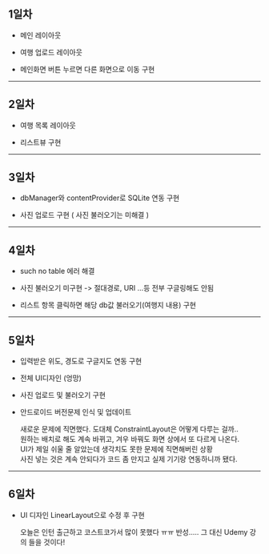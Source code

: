 ## 1일차

- 메인 레이아웃
* 여행 업로드 레이아웃
+ 메인화면 버튼 누르면 다른 화면으로 이동 구현

-------- 

## 2일차

- 여행 목록 레이아웃
* 리스트뷰 구현

-------- 

## 3일차

- dbManager와 contentProvider로 SQLite 연동 구현
+ 사진 업로드 구현 ( 사진 불러오기는 미해결 )

--------

## 4일차

- such no table 에러 해결
+ 사진 불러오기 미구현 -> 절대경로, URI ...등 전부 구글링해도 안됨 
* 리스트 항목 클릭하면 해당 db값 불러오기(여행지 내용) 구현

----------

## 5일차

* 입력받은 위도, 경도로 구글지도 연동 구현
- 전체 UI디자인 (엉망)
+ 사진 업로드 및 불러오기 구현
* 안드로이드 버전문제 인식 및 업데이트 

  새로운 문제에 직면했다. 도대체 ConstraintLayout은 어떻게 다루는 걸까..   
  원하는 배치로 해도 계속 바뀌고, 겨우 바꿔도 화면 상에서 또 다르게 나온다.     
  UI가 제일 쉬울 줄 알았는데 생각치도 못한 문제에 직면해버린 상황     
  사진 넣는 것은 계속 안되다가 코드 좀 만지고 실제 기기랑 연동하니까 됐다.    
 
--------

## 6일차

* UI 디자인 LinearLayout으로 수정 후 구현

  오늘은 인턴 출근하고 코스트코가서 많이 못했다 ㅠㅠ 반성.....
  그 대신 Udemy 강의 들을 것이다!
